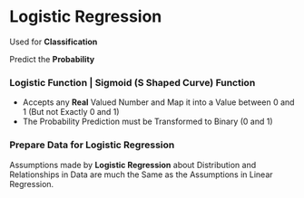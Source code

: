 # Logistic Regression

Used for **Classification** 

Predict the **Probability**

### Logistic Function  | Sigmoid (S Shaped Curve) Function
- Accepts any **Real** Valued Number and Map it into a Value between 0 and 1 (But not Exactly 0 and 1)
- The Probability Prediction must be Transformed to Binary (0 and 1)


### Prepare Data for Logistic Regression

Assumptions made by **Logistic Regression** about Distribution and Relationships in Data are much the Same as the Assumptions in Linear Regression.
